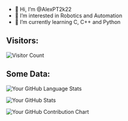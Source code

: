 - 👋 Hi, I’m @AlexPT2k22
- 👀 I’m interested in Robotics and Automation
- 🌱 I’m currently learning C, C++ and Python

## Visitors:

![Visitor Count](https://profile-counter.glitch.me/AlexPT2k22/count.svg)

## Some Data:

![Your GitHub Language Stats](https://github-readme-stats.vercel.app/api/top-langs/?username=AlexPT2k22&layout=compact&theme=dark)

![Your GitHub Stats](https://github-readme-stats.vercel.app/api?username=AlexPT2k22&show_icons=true&theme=dark) 

![Your GitHub Contribution Chart](https://github-readme-streak-stats.herokuapp.com/?user=AlexPT2k22&theme=dark)
